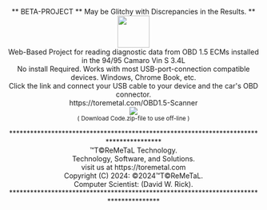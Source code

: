 <div align="center">
 
 <p align="center">** BETA-PROJECT ** May be Glitchy with Discrepancies in the Results. **
<br/><img width="64" src='https://github.com/Toremetal/OBD1.5-Scanner/assets/95604373/48fdd46a-8a97-48bb-a80e-4bf3f295ee02'/>
<br/>Web-Based Project for reading diagnostic data from OBD 1.5 ECMs installed in the 94/95 Camaro Vin S 3.4L
<br/> No install Required. Works with most USB-port-connection compatible devices. Windows, Chrome Book, etc.
<br/> Click the link and connect your USB cable to your device and the car's OBD connector.
<br/>
  https://toremetal.com/OBD1.5-Scanner
<br/><img src='https://github.com/Toremetal/OBD1.5-Scanner/assets/95604373/49ab1a04-93d2-41cc-8341-550e36890f0f'/>
<br/><sub>( Download Code.zip-file to use off-line )</sub>
 </p>
 
 <!--<img src='https://github.com/Toremetal/OBD1.5-Scanner/assets/95604373/356b540d-90ee-4d64-ba7d-ce83bc5a74c8'/>-->
<p align="center">     ***************************************************************************************
<br/>                                    ™T©ReMeTaL Technology.
<br/>                             Technology, Software, and Solutions.
<br/>                              visit us at https://toremetal.com
<br/>                             Copyright (C) 2024: ©2024™T©ReMeTaL.
<br/>                             Computer Scientist: (David W. Rick).
<br/>     **************************************************************************************
</p>
</div>

